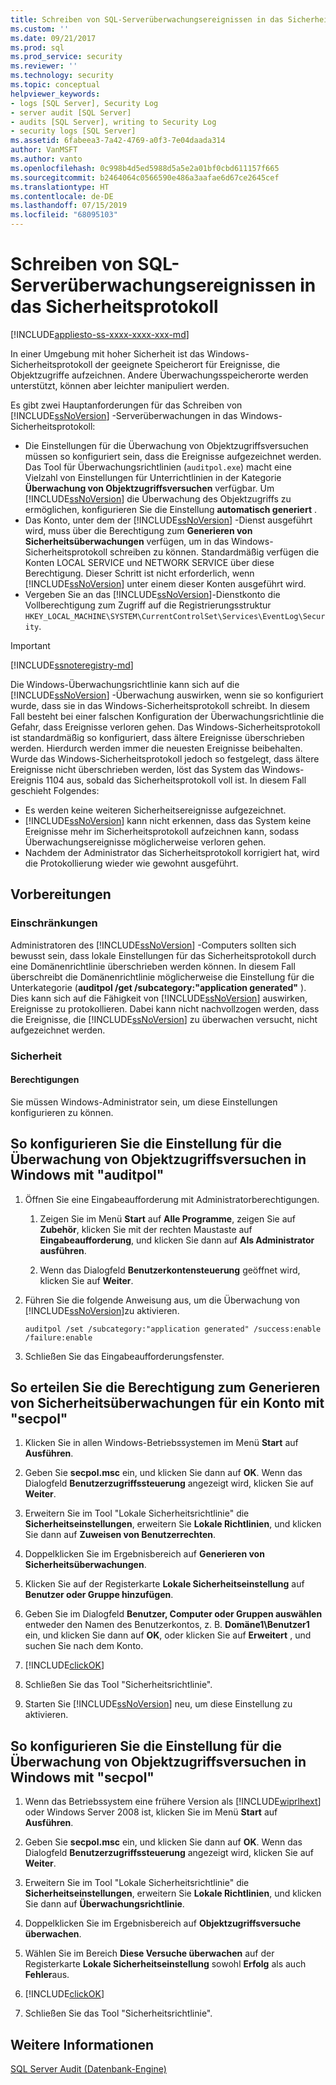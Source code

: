 ```yaml
---
title: Schreiben von SQL-Serverüberwachungsereignissen in das Sicherheitsprotokoll | Microsoft-Dokumentation
ms.custom: ''
ms.date: 09/21/2017
ms.prod: sql
ms.prod_service: security
ms.reviewer: ''
ms.technology: security
ms.topic: conceptual
helpviewer_keywords:
- logs [SQL Server], Security Log
- server audit [SQL Server]
- audits [SQL Server], writing to Security Log
- security logs [SQL Server]
ms.assetid: 6fabeea3-7a42-4769-a0f3-7e04daada314
author: VanMSFT
ms.author: vanto
ms.openlocfilehash: 0c998b4d5ed5988d5a5e2a01bf0cbd611157f665
ms.sourcegitcommit: b2464064c0566590e486a3aafae6d67ce2645cef
ms.translationtype: HT
ms.contentlocale: de-DE
ms.lasthandoff: 07/15/2019
ms.locfileid: "68095103"
---
```

# <a name="write-sql-server-audit-events-to-the-security-log"></a>Schreiben von SQL-Serverüberwachungsereignissen in das Sicherheitsprotokoll  
[!INCLUDE[appliesto-ss-xxxx-xxxx-xxx-md](../../../includes/appliesto-ss-xxxx-xxxx-xxx-md.md)]

In einer Umgebung mit hoher Sicherheit ist das Windows-Sicherheitsprotokoll der geeignete Speicherort für Ereignisse, die Objektzugriffe aufzeichnen. Andere Überwachungsspeicherorte werden unterstützt, können aber leichter manipuliert werden.  
  
 Es gibt zwei Hauptanforderungen für das Schreiben von [!INCLUDE[ssNoVersion](../../../includes/ssnoversion-md.md)] -Serverüberwachungen in das Windows-Sicherheitsprotokoll:  
  
-   Die Einstellungen für die Überwachung von Objektzugriffsversuchen müssen so konfiguriert sein, dass die Ereignisse aufgezeichnet werden. Das Tool für Überwachungsrichtlinien (`auditpol.exe`) macht eine Vielzahl von Einstellungen für Unterrichtlinien in der Kategorie **Überwachung von Objektzugriffsversuchen** verfügbar. Um [!INCLUDE[ssNoVersion](../../../includes/ssnoversion-md.md)] die Überwachung des Objektzugriffs zu ermöglichen, konfigurieren Sie die Einstellung **automatisch generiert** .  
-   Das Konto, unter dem der [!INCLUDE[ssNoVersion](../../../includes/ssnoversion-md.md)] -Dienst ausgeführt wird, muss über die Berechtigung zum **Generieren von Sicherheitsüberwachungen** verfügen, um in das Windows-Sicherheitsprotokoll schreiben zu können. Standardmäßig verfügen die Konten LOCAL SERVICE und NETWORK SERVICE über diese Berechtigung. Dieser Schritt ist nicht erforderlich, wenn [!INCLUDE[ssNoVersion](../../../includes/ssnoversion-md.md)] unter einem dieser Konten ausgeführt wird.  
-   Vergeben Sie an das [!INCLUDE[ssNoVersion](../../../includes/ssnoversion-md.md)]-Dienstkonto die Vollberechtigung zum Zugriff auf die Registrierungsstruktur `HKEY_LOCAL_MACHINE\SYSTEM\CurrentControlSet\Services\EventLog\Security`.  

  > [!IMPORTANT]  
  > [!INCLUDE[ssnoteregistry-md](../../../includes/ssnoteregistry-md.md)]   
  
Die Windows-Überwachungsrichtlinie kann sich auf die [!INCLUDE[ssNoVersion](../../../includes/ssnoversion-md.md)] -Überwachung auswirken, wenn sie so konfiguriert wurde, dass sie in das Windows-Sicherheitsprotokoll schreibt. In diesem Fall besteht bei einer falschen Konfiguration der Überwachungsrichtlinie die Gefahr, dass Ereignisse verloren gehen. Das Windows-Sicherheitsprotokoll ist standardmäßig so konfiguriert, dass ältere Ereignisse überschrieben werden. Hierdurch werden immer die neuesten Ereignisse beibehalten. Wurde das Windows-Sicherheitsprotokoll jedoch so festgelegt, dass ältere Ereignisse nicht überschrieben werden, löst das System das Windows-Ereignis 1104 aus, sobald das Sicherheitsprotokoll voll ist. In diesem Fall geschieht Folgendes:  
-   Es werden keine weiteren Sicherheitsereignisse aufgezeichnet.  
-   [!INCLUDE[ssNoVersion](../../../includes/ssnoversion-md.md)] kann nicht erkennen, dass das System keine Ereignisse mehr im Sicherheitsprotokoll aufzeichnen kann, sodass Überwachungsereignisse möglicherweise verloren gehen.  
-   Nachdem der Administrator das Sicherheitsprotokoll korrigiert hat, wird die Protokollierung wieder wie gewohnt ausgeführt.  
  
##  <a name="BeforeYouBegin"></a> Vorbereitungen  
  
###  <a name="Restrictions"></a> Einschränkungen  
 Administratoren des [!INCLUDE[ssNoVersion](../../../includes/ssnoversion-md.md)] -Computers sollten sich bewusst sein, dass lokale Einstellungen für das Sicherheitsprotokoll durch eine Domänenrichtlinie überschrieben werden können. In diesem Fall überschreibt die Domänenrichtlinie möglicherweise die Einstellung für die Unterkategorie (**auditpol /get /subcategory:"application generated"** ). Dies kann sich auf die Fähigkeit von [!INCLUDE[ssNoVersion](../../../includes/ssnoversion-md.md)] auswirken, Ereignisse zu protokollieren. Dabei kann nicht nachvollzogen werden, dass die Ereignisse, die [!INCLUDE[ssNoVersion](../../../includes/ssnoversion-md.md)] zu überwachen versucht, nicht aufgezeichnet werden.  
  
###  <a name="Security"></a> Sicherheit  
  
####  <a name="Permissions"></a> Berechtigungen  
 Sie müssen Windows-Administrator sein, um diese Einstellungen konfigurieren zu können.  
  
##  <a name="auditpolAccess"></a> So konfigurieren Sie die Einstellung für die Überwachung von Objektzugriffsversuchen in Windows mit "auditpol"  
  
1.  Öffnen Sie eine Eingabeaufforderung mit Administratorberechtigungen.  
  
    1.  Zeigen Sie im Menü **Start** auf **Alle Programme**, zeigen Sie auf **Zubehör**, klicken Sie mit der rechten Maustaste auf **Eingabeaufforderung**, und klicken Sie dann auf **Als Administrator ausführen**.  
  
    2.  Wenn das Dialogfeld **Benutzerkontensteuerung** geöffnet wird, klicken Sie auf **Weiter**.  
  
2.  Führen Sie die folgende Anweisung aus, um die Überwachung von [!INCLUDE[ssNoVersion](../../../includes/ssnoversion-md.md)]zu aktivieren.  
  
    ```  
    auditpol /set /subcategory:"application generated" /success:enable /failure:enable  
    ```  
  
3.  Schließen Sie das Eingabeaufforderungsfenster.  
  
##  <a name="secpolAccess"></a> So erteilen Sie die Berechtigung zum Generieren von Sicherheitsüberwachungen für ein Konto mit "secpol"  
  
1.  Klicken Sie in allen Windows-Betriebssystemen im Menü **Start** auf **Ausführen**.  
  
2.  Geben Sie **secpol.msc** ein, und klicken Sie dann auf **OK**. Wenn das Dialogfeld **Benutzerzugriffssteuerung** angezeigt wird, klicken Sie auf **Weiter**.  
  
3.  Erweitern Sie im Tool "Lokale Sicherheitsrichtlinie" die **Sicherheitseinstellungen**, erweitern Sie **Lokale Richtlinien**, und klicken Sie dann auf **Zuweisen von Benutzerrechten**.  
  
4.  Doppelklicken Sie im Ergebnisbereich auf **Generieren von Sicherheitsüberwachungen**.  
  
5.  Klicken Sie auf der Registerkarte **Lokale Sicherheitseinstellung** auf **Benutzer oder Gruppe hinzufügen**.  
  
6.  Geben Sie im Dialogfeld **Benutzer, Computer oder Gruppen auswählen** entweder den Namen des Benutzerkontos, z. B. **Domäne1\Benutzer1** ein, und klicken Sie dann auf **OK**, oder klicken Sie auf **Erweitert** , und suchen Sie nach dem Konto.  
  
7.  [!INCLUDE[clickOK](../../../includes/clickok-md.md)]  
  
8.  Schließen Sie das Tool "Sicherheitsrichtlinie".  
  
9. Starten Sie [!INCLUDE[ssNoVersion](../../../includes/ssnoversion-md.md)] neu, um diese Einstellung zu aktivieren.  
  
##  <a name="secpolPermission"></a> So konfigurieren Sie die Einstellung für die Überwachung von Objektzugriffsversuchen in Windows mit "secpol"  
  
1.  Wenn das Betriebssystem eine frühere Version als [!INCLUDE[wiprlhext](../../../includes/wiprlhext-md.md)] oder Windows Server 2008 ist, klicken Sie im Menü **Start** auf **Ausführen**.  
  
2.  Geben Sie **secpol.msc** ein, und klicken Sie dann auf **OK**. Wenn das Dialogfeld **Benutzerzugriffssteuerung** angezeigt wird, klicken Sie auf **Weiter**.  
  
3.  Erweitern Sie im Tool "Lokale Sicherheitsrichtlinie" die **Sicherheitseinstellungen**, erweitern Sie **Lokale Richtlinien**, und klicken Sie dann auf **Überwachungsrichtlinie**.  
  
4.  Doppelklicken Sie im Ergebnisbereich auf **Objektzugriffsversuche überwachen**.  
  
5.  Wählen Sie im Bereich **Diese Versuche überwachen** auf der Registerkarte **Lokale Sicherheitseinstellung** sowohl **Erfolg** als auch **Fehler**aus.  
  
6.  [!INCLUDE[clickOK](../../../includes/clickok-md.md)]  
  
7.  Schließen Sie das Tool "Sicherheitsrichtlinie".  
  
## <a name="see-also"></a>Weitere Informationen  
 [SQL Server Audit &#40;Datenbank-Engine&#41;](../../../relational-databases/security/auditing/sql-server-audit-database-engine.md)  
  
  
